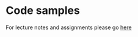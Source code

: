 # Code samples

For lecture notes and assignments please go [here](https://newline.theironyard.com/paths/938)
